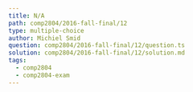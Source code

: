```yaml
---
title: N/A
path: comp2804/2016-fall-final/12
type: multiple-choice
author: Michiel Smid
question: comp2804/2016-fall-final/12/question.ts
solution: comp2804/2016-fall-final/12/solution.md
tags:
  - comp2804
  - comp2804-exam
---
```

